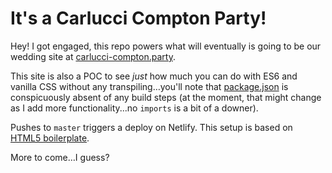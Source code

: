 # It's a Carlucci Compton Party!

Hey! I got engaged, this repo powers what will eventually is going to be our wedding site at [carlucci-compton.party](https://carlucci-compton.party).

This site is also a POC to see _just_ how much you can do with ES6 and vanilla CSS without any transpiling…you'll note that [package.json](./package.json) is conspicuously absent of any build steps (at the moment, that might change as I add more functionality...no `imports` is a bit of a downer).

Pushes to `master` triggers a deploy on Netlify. This setup is based on [HTML5 boilerplate](https://html5boilerplate.com/). 

More to come…I guess?